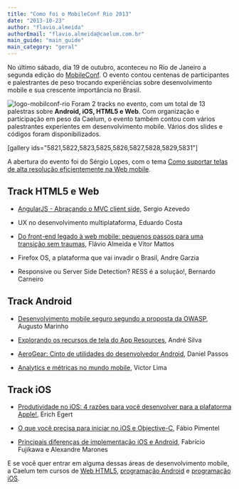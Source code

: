 ```yaml
---
title: "Como foi o MobileConf Rio 2013"
date: "2013-10-23"
author: "flavio.almeida"
authorEmail: "flavio.almeida@caelum.com.br"
main_guide: "main_guide"
main_category: "geral"
---
```


No último sábado, dia 19 de outubro, aconteceu no Rio de Janeiro a segunda edição do [MobileConf](http://mobileconf.com.br/). O evento contou centenas de participantes e palestrantes de peso trocando experiências sobre desenvolvimento mobile e sua crescente importância no Brasil.

![logo-mobilconf-rio](https://blog.caelum.com.br/wp-content/uploads/2013/10/logo-mobilconf-rio.jpg) Foram 2 tracks no evento, com um total de 13 palestras sobre **Android, iOS, HTML5 e Web**. Com organização e participação em peso da Caelum, o evento também contou com vários palestrantes experientes em desenvolvimento mobile. Vários dos slides e códigos foram disponibilizados.

\[gallery ids="5821,5822,5823,5825,5826,5827,5828,5829,5831"\]

A abertura do evento foi do Sérgio Lopes, com o tema [Como suportar telas de alta resolução eficientemente na Web mobile](http://sergiolopes.org/palestra-retina-web).

## Track HTML5 e Web

- [AngularJS - Abraçando o MVC client side](http://www.slideshare.net/sergiorjunior/angularjs-abraando-o-mvc-clientside), Sergio Azevedo

- UX no desenvolvimento multiplataforma, Eduardo Costa
- [Do front-end legado à web mobile: pequenos passos para uma transição sem traumas](http://www.slideshare.net/flaviohalmeida/do-front-end-legado-a-web-mobile), Flávio Almeida e Vitor Mattos

- Firefox OS, a plataforma que vai invadir o Brasil, Andre Garzia

- Responsive ou Server Side Detection? RESS é a solução!, Bernardo Carneiro

## Track Android

- [Desenvolvimento mobile seguro segundo a proposta da OWASP](http://www.slideshare.net/augustomarinho/mobile-conf2013-final), Augusto Marinho

- [Explorando os recursos de tela do App Resources](https://github.com/andrelrs/), André Silva

- [AeroGear: Cinto de utilidades do desenvolvedor Android](http://www.slideshare.net/danielpassos/mobileconf-2013-aerogear-android), Daniel Passos

- [Analytics e métricas no mundo mobile](http://www.slideshare.net/VictorLima26/cloudretail-analytics-e-mtricas-para-um-mundo-mobile), Victor Lima

## Track iOS

- [Produtividade no iOS: 4 razões para você desenvolver para a plafatorma Apple!](http://caelum.wpengine.netdna-cdn.com/wp-content/uploads/2013/10/MobileConfRio-Erich.pdf), Erich Egert

- [O que você precisa para iniciar no iOS e Objective-C](http://www.slideshare.net/fabiolp/mobile-confpalestraios), Fábio Pimentel

- [Principais diferenças de implementação iOS e Android](http://oglobo.globo.com/blogs/tecnologia/posts/2013/10/23/diferencas-de-implementacao-android-ios-mobileconf-rio-2013-512920.asp), Fabrício Fujikawa e Alexandre Marones

E se você quer entrar em alguma dessas áreas de desenvolvimento mobile, a Caelum tem cursos de [Web HTML5](http://www.caelum.com.br/cursos-web-front-end/), [programação Android](http://www.caelum.com.br/curso-android/) e [programação iOS](http://www.caelum.com.br/curso-ios-iphone-ipad/).
